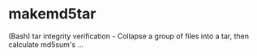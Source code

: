 # makemd5tar
(Bash) tar integrity verification - Collapse a group of files into a tar, then calculate md5sum's ...
